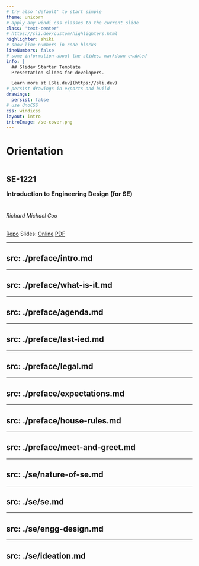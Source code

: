 ```yaml
---
# try also 'default' to start simple
theme: unicorn
# apply any windi css classes to the current slide
class: 'text-center'
# https://sli.dev/custom/highlighters.html
highlighter: shiki
# show line numbers in code blocks
lineNumbers: false
# some information about the slides, markdown enabled
info: |
  ## Slidev Starter Template
  Presentation slides for developers.

  Learn more at [Sli.dev](https://sli.dev)
# persist drawings in exports and build
drawings:
  persist: false
# use UnoCSS
css: windicss
layout: intro
introImage: /se-cover.png
---
```


# Orientation

## SE-1221

### Introduction to Engineering Design **(for SE)**

###### Richard Michael Coo

<logos-github-octocat /> [Repo][repo] <span class="ml-4">Slides: </span>
<twemoji-link /> [Online][online] <mdi-file-pdf class="text-red-500" /> [PDF][pdf]

[repo]: https://github.com/psse-cpu/se-1221-orientation-slides
[online]: https://psse-cpu.github.io/se-1221-orientation-slides
[pdf]: https://psse-cpu.github.io/se-1221-orientation-slides/slides-export.pdf

<style>
h1 {
  padding-bottom: 16px;
  @apply border-b-2 border-gray-300;
}

h6 {
  margin-bottom: 32px;
}

h3 {
  margin-bottom: 40px;
}

#logos img {
  display: inline;
  margin-top: 32px;
  width: 96px !important;
  height: 96px !important;
}

h3 {
  margin-top: 16px;
}
</style>

---
src: ./preface/intro.md
---
---
src: ./preface/what-is-it.md
---
---
src: ./preface/agenda.md
---
---
src: ./preface/last-ied.md
---
---
src: ./preface/legal.md
---
---
src: ./preface/expectations.md
---
---
src: ./preface/house-rules.md
---
---
src: ./preface/meet-and-greet.md
---

---
src: ./se/nature-of-se.md
---
---
src: ./se/se.md
---
---
src: ./se/engg-design.md
---
---
src: ./se/ideation.md
---
